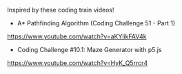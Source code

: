 Inspired by these coding train videos!

- A* Pathfinding Algorithm (Coding Challenge 51 - Part 1)

https://www.youtube.com/watch?v=aKYlikFAV4k

- Coding Challenge #10.1: Maze Generator with p5.js

https://www.youtube.com/watch?v=HyK_Q5rrcr4